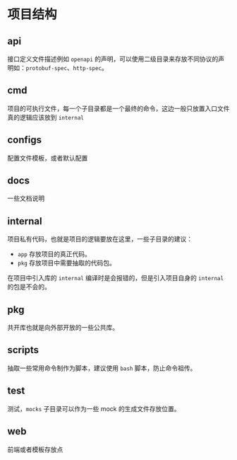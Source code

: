 # 项目结构

## api

接口定义文件描述例如 `openapi` 的声明，可以使用二级目录来存放不同协议的声明如：`protobuf-spec`、`http-spec`。

## cmd

项目的可执行文件，每一个子目录都是一个最终的命令，这边一般只放置入口文件真的逻辑应该放到 `internal`

## configs

配置文件模板，或者默认配置

## docs
一些文档说明

## internal
项目私有代码，也就是项目的逻辑要放在这里，一些子目录的建议：

- `app` 存放项目的真正代码。
- `pkg` 存放项目中需要抽取的代码包。

在项目中引入库的 `internal` 编译时是会报错的，但是引入项目自身的 `internal` 的包是不会的。

## pkg

共开库也就是向外部开放的一些公共库。

## scripts
抽取一些常用命令制作为脚本，建议使用 `bash` 脚本，防止命令祖传。

## test
测试，`mocks` 子目录可以作为一些 mock 的生成文件存放位置。

## web

前端或者模板存放点
